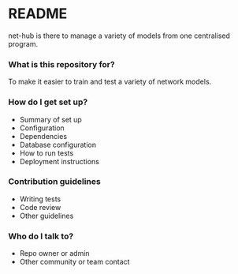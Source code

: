 # README #

net-hub is there to manage a variety of models from one centralised program.

### What is this repository for? ###

To make it easier to train and test a variety of network models.

### How do I get set up? ###

* Summary of set up
* Configuration
* Dependencies
* Database configuration
* How to run tests
* Deployment instructions

### Contribution guidelines ###

* Writing tests
* Code review
* Other guidelines

### Who do I talk to? ###

* Repo owner or admin
* Other community or team contact